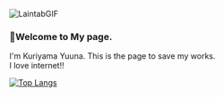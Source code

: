 ![LaintabGIF](https://user-images.githubusercontent.com/102368834/230585853-f1b8075c-b3e8-4faf-901c-ac675f6b31be.gif)

### 💭Welcome to My page.

I'm Kuriyama Yuuna. This is the page to save my works.  
I love internet!!

<!--
[![Twitter](https://img.shields.io/badge/-Twitter-%231DA1F2.svg?&style=flat-square&logo=twitter&logoColor=white)](https://twitter.com/ni_3mini)
[![Instagram](https://img.shields.io/badge/-Instagram-%231DA1F2.svg?&style=flat-square&logo=Instagram&color=ff69b4&logoColor=white)](https://instagram.com/u_na.o0)
-->

[![Top Langs](https://github-readme-stats.vercel.app/api/top-langs/?username=uvvxu&layout=compact&theme=buefy
)](https://github.com/anuraghazra/github-readme-stats)
